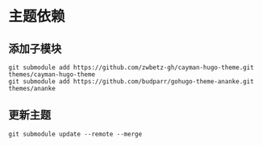 # 主题依赖

## 添加子模块
```
git submodule add https://github.com/zwbetz-gh/cayman-hugo-theme.git themes/cayman-hugo-theme
git submodule add https://github.com/budparr/gohugo-theme-ananke.git themes/ananke
```

## 更新主题
```
git submodule update --remote --merge
```


